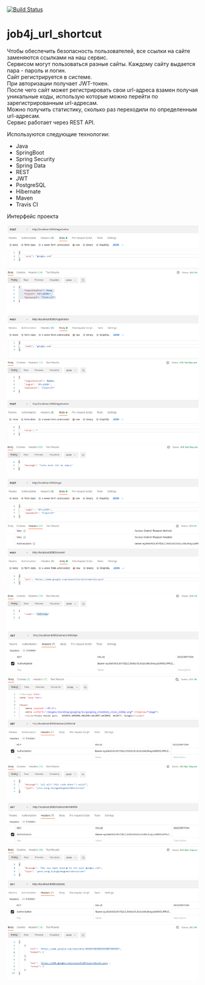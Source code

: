 [![Build Status](https://app.travis-ci.com/IvanBelyaev/job4j_url_shortcut.svg?branch=main)](https://app.travis-ci.com/IvanBelyaev/job4j_url_shortcut)

# job4j_url_shortcut

Чтобы обеспечить безопасность пользователей, все ссылки на сайте заменяются ссылками на наш сервис.  
Сервисом могут пользоваться разные сайты. Каждому сайту выдается пара - пароль и логин.  
Сайт регистрируется в системе.  
При авторизации получает JWT-токен.  
После чего сайт может регистрировать свои url-адреса взамен получая уникальные коды, использую которые можно перейти
по зарегистрированным url-адресам.  
Можно получить статистику, сколько раз переходили по определенным url-адресам.  
Сервис работает через REST API.  
 

Используются следующие технологии:
 - Java
 - SpringBoot
 - Spring Security
 - Spring Data
 - REST
 - JWT
 - PostgreSQL
 - Hibernate
 - Maven
 - Travis CI

Интерфейс проекта

![ScreenShot](images/1.png)
![ScreenShot](images/2.png)
![ScreenShot](images/3.png)
![ScreenShot](images/4.png)
![ScreenShot](images/5.png)
![ScreenShot](images/6.png)
![ScreenShot](images/7.png)
![ScreenShot](images/8.png)
![ScreenShot](images/9.png)